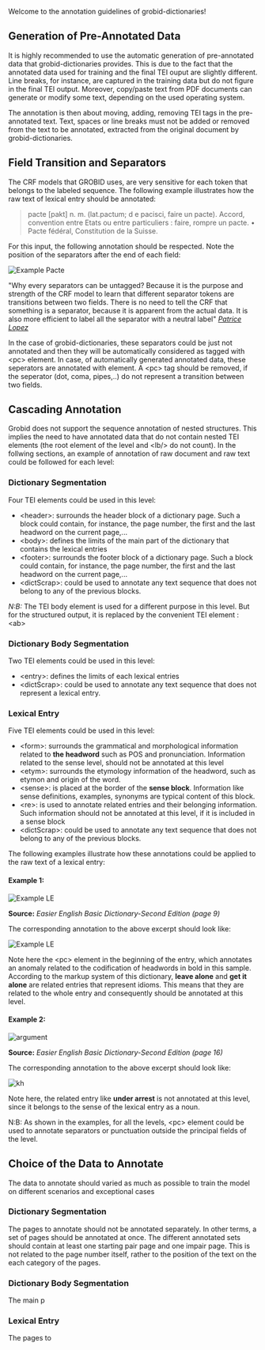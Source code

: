 Welcome to the annotation guidelines of grobid-dictionaries!

## Generation of Pre-Annotated Data

It is highly recommended to use the automatic generation of pre-annotated data that grobid-dictionaries provides. This is due to the fact that the annotated data used for training and the final TEI ouput are slightly different. Line breaks, for instance, are captured in the training data but do not figure in the final TEI output. Moreover, copy/paste text from PDF documents can generate or modify some text, depending on the used operating system.

The annotation is then about moving, adding, removing TEI tags in the pre-annotated text. Text, spaces or line breaks must not be added or removed from the text to be annotated, extracted from the original document by grobid-dictionaries.
 



## Field Transition and Separators
The CRF models that GROBID uses, are very sensitive for each token that belongs to the labeled sequence. The following example illustrates how the raw text of lexical entry should be annotated:

>pacte [pakt] n. m. (lat.pactum; d e pacisci, faire un pacte). Accord, convention entre Etats ou entre particuliers :
>faire, rompre un pacte.
>• Pacte fédéral, 
>Constitution de la Suisse.


For this input, the following annotation should be respected. Note the position of the separators after the end of each field: 

![Example Pacte](pictures/pacte.xml.png)

"Why every separators can be untagged? Because it is the purpose and strength of the CRF model to learn that different separator tokens are transitions between two fields. There is no need to tell the CRF that something is a separator, because it is apparent from the actual data. It is also more efficient to label all the separator with a neutral label" [*Patrice Lopez*](https://github.com/kermitt2)

In the case of grobid-dictionaries, these separators could be just not annotated and then they will be automatically considered as tagged with \<pc> element. In case, of automatically generated annotated data, these seperators are annotated with <pc> element. 
A \<pc> tag should be removed, if the seperator (dot, coma, pipes,..) do not represent a transition between two fields. 

## Cascading Annotation

Grobid does not support the sequence annotation of nested structures. This implies the need to have annotated data that do not contain nested TEI elements (the root element of the level and \<lb/> do not count).
In the follwing sections, an example of annotation of raw document and raw text could be followed for each level:

### Dictionary Segmentation
Four TEI elements could be used in this level:

* \<header>: surrounds the header block of a dictionary page. Such a block could contain, for instance, the page number, the first and the last headword on the current page,...
* \<body>: defines the limits of the main part of the dictionary that contains the lexical entries
* \<footer>: surrounds the footer block of a dictionary page. Such a block could contain, for instance, the page number, the first and the last headword on the current page,...
* \<dictScrap>: could be used to annotate any text sequence that does not belong to any of the previous blocks. 


*N:B:* The TEI body element is used for a different purpose in this level. But for the structured output, it is replaced by the convenient TEI element : \<ab>   

### Dictionary Body Segmentation
Two TEI elements could be used in this level:

* \<entry>: defines the limits of each lexical entries
* \<dictScrap>: could be used to annotate any text sequence that does not represent a lexical entry. 

### Lexical Entry
Five TEI elements could be used in this level:

* \<form>: surrounds the grammatical and morphological information related to **the headword** such as POS and pronunciation. Information related to the sense level, should not be annotated at this level
* \<etym>: surrounds the etymology information of the headword, such as etymon and origin of the word.
* \<sense>: is placed at the border of the **sense block**. Information like sense definitions, examples, synonyms are typical content of this block.  
* \<re>: is used to annotate related entries and their belonging information. Such information should not be annotated at this level, if it is included in a sense block
* \<dictScrap>: could be used to annotate any text sequence that does not belong to any of the previous blocks. 

The following examples illustrate how these annotations could be applied to the raw text of a lexical entry:
#### Example 1: 

![Example LE](pictures/aloneBasicEnglish.png)

**Source:** *Easier English Basic Dictionary-Second Edition (page 9)*

The corresponding annotation to the above excerpt should look like: 


![Example LE](pictures/aloneXML.png)

Note here the \<pc> element in the beginning of the entry, which annotates an anomaly related to the codification of headwords in bold in this sample.
According to the markup system of this dictionary, **leave alone** and **get it alone** are related entries that represent idioms. This means that they are related to the whole entry and consequently should be annotated at this level.

#### Example 2:
![argument](pictures/arrest.png)

**Source:** *Easier English Basic Dictionary-Second Edition (page 16)*


The corresponding annotation to the above excerpt should look like: 


![kh](pictures/arrestXML.png)

Note here, the related entry like **under arrest** is not annotated at this level, since it belongs to the sense of the lexical entry as a noun.   

N:B: As shown in the examples, for all the levels, \<pc> element could be used to annotate separators or punctuation outside the principal fields of the level.

## Choice of the Data to Annotate 

The data to annotate should varied as much as possible to train the model on different scenarios and exceptional cases

### Dictionary Segmentation

The pages to annotate should not be annotated separately. In other terms, a set of pages should be annotated at once. The different annotated sets should contain at least one starting pair page and one impair page. This is not related to the page number itself, rather to the position of the text on the each category of the pages. 

### Dictionary Body Segmentation

The main p

### Lexical Entry

The pages to